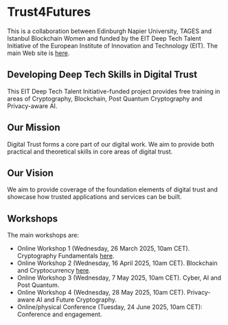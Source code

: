 # Trust4Futures
This is a collaboration between Edinburgh Napier University, TAGES and Istanbul Blockchain Women and funded by the EIT Deep Tech Talent Initiative of the European Institute of Innovation and Technology (EIT). The main Web site is [here](https://trust4futures.com/).

## Developing Deep Tech Skills in Digital Trust

This EIT Deep Tech Talent Initiative-funded project provides free training in areas of Cryptography, Blockchain, Post Quantum Cryptography and Privacy-aware AI.

## Our Mission

Digital Trust forms a core part of our digital work. We aim to provide both practical and theoretical skills in core areas of digital trust.

## Our Vision

We aim to provide coverage of the foundation elements of digital trust and showcase how trusted applications and services can be built.


## Workshops
The main workshops are:

* Online Workshop 1 (Wednesday, 26 March 2025, 10am CET). Cryptography Fundamentals [here](https://github.com/billbuchanan/trust4futures/tree/main/workshop_01).
* Online Workshop 2 (Wednesday, 16 April 2025, 10am CET). Blockchain and Cryptocurrency [here](https://github.com/billbuchanan/trust4futures/tree/main/workshop_02).
* Online Workshop 3 (Wednesday, 7 May 2025, 10am CET). Cyber, AI and Post Quantum.
* Online Workshop 4 (Wednesday, 28 May 2025, 10am CET). Privacy-aware AI and Future Cryptography.
* Online/physical Conference (Tuesday, 24 June 2025, 10am CET): Conference and engagement.



